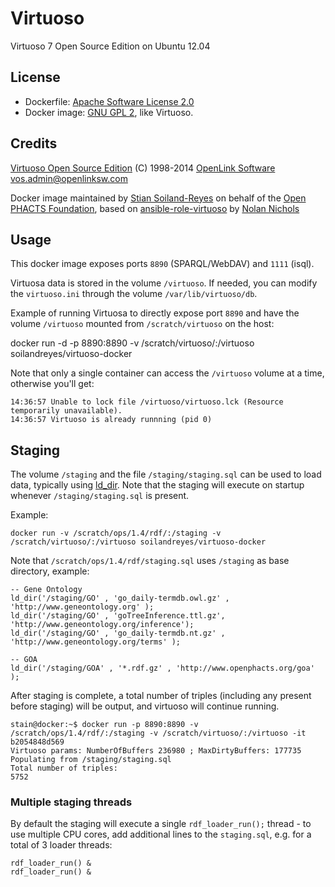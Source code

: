 # Virtuoso

Virtuoso 7 Open Source Edition on Ubuntu 12.04


## License

* Dockerfile: [Apache Software License 2.0](LICENSE.md) 
* Docker image: [GNU GPL 2](https://github.com/openlink/virtuoso-opensource/blob/develop/7/LICENSE), like Virtuoso.


## Credits

[Virtuoso Open Source Edition](https://github.com/openlink/virtuoso-opensource) (C) 1998-2014 [OpenLink Software](http://www.openlinksw.com/) <vos.admin@openlinksw.com>

Docker image maintained by [Stian Soiland-Reyes](http://orcid.org/0000-0001-9842-9718) on behalf of the 
[Open PHACTS Foundation](http://www.openphactsfoundation.org/), based on
[ansible-role-virtuoso](https://github.com/nicholsn/ansible-role-virtuoso) by
[Nolan Nichols](http://orcid.org/0000-0003-1099-3328) 


## Usage

This docker image exposes ports `8890` (SPARQL/WebDAV) and `1111` (isql).

Virtuosa data is stored in the volume `/virtuoso`. If needed, you can modify
the `virtuoso.ini` through the volume `/var/lib/virtuoso/db`.

Example of running Virtuosa to directly expose port `8890` and have the volume
`/virtuoso` mounted from `/scratch/virtuoso` on the host:

  docker run -d -p 8890:8890 -v /scratch/virtuoso/:/virtuoso soilandreyes/virtuoso-docker

Note that only a single container can access the `/virtuoso` volume at a time, otherwise you'll get:

	14:36:57 Unable to lock file /virtuoso/virtuoso.lck (Resource temporarily unavailable).
	14:36:57 Virtuoso is already runnning (pid 0)


## Staging

The volume `/staging` and the file `/staging/staging.sql` can be used to load data,
typically using 
[ld\_dir](http://virtuoso.openlinksw.com/dataspace/doc/dav/wiki/Main/VirtBulkRDFLoaderExampleDbpedia). 
Note that the staging will execute on startup whenever `/staging/staging.sql` is present.

Example:

    docker run -v /scratch/ops/1.4/rdf/:/staging -v /scratch/virtuoso/:/virtuoso soilandreyes/virtuoso-docker

Note that `/scratch/ops/1.4/rdf/staging.sql` uses `/staging` as base directory, example:


	-- Gene Ontology
	ld_dir('/staging/GO' , 'go_daily-termdb.owl.gz' , 'http://www.geneontology.org' );
	ld_dir('/staging/GO' , 'goTreeInference.ttl.gz', 'http://www.geneontology.org/inference');
	ld_dir('/staging/GO' , 'go_daily-termdb.nt.gz' , 'http://www.geneontology.org/terms' );

	-- GOA
	ld_dir('/staging/GOA' , '*.rdf.gz' , 'http://www.openphacts.org/goa' );

After staging is complete, a total number of triples (including any present before staging) will be output, and virtuoso will continue running.

	stain@docker:~$ docker run -p 8890:8890 -v /scratch/ops/1.4/rdf/:/staging -v /scratch/virtuoso/:/virtuoso -it b2054848d569
	Virtuoso params: NumberOfBuffers 236980 ; MaxDirtyBuffers: 177735
	Populating from /staging/staging.sql
	Total number of triples:
	5752



### Multiple staging threads

By default the staging will execute a single `rdf_loader_run();` thread - to use multiple CPU cores, add additional lines to the `staging.sql`, e.g. for a total of 3 loader threads:

	rdf_loader_run() &
	rdf_loader_run() &
	


